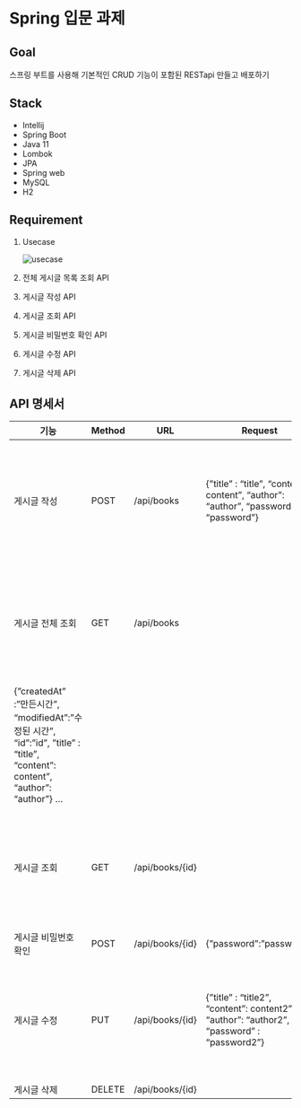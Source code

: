 
# Spring 입문 과제

## Goal

스프링 부트를 사용해 기본적인 CRUD 기능이 포함된 RESTapi 만들고 배포하기

## Stack

- Intellij
- Spring Boot
- Java 11
- Lombok
- JPA
- Spring web
- MySQL
- H2

## Requirement

1. Usecase
    
    ![usecase]([https://github.com/Serapple/Serapple.github.io/blob/main/docs/TIL/pic/2022-08-15/Usecase.png?raw=true](https://github.com/Serapple/Serapple.github.io/blob/main/docs/TIL/pic/2022-08-15/Usecase.png?raw=true))
    
2. 전체 게시글 목록 조회 API
3. 게시글 작성 API
4. 게시글 조회 API
5. 게시글 비밀번호 확인 API
6. 게시글 수정 API
7. 게시글 삭제 API

## API 명세서

| 기능 | Method | URL | Request | Return |
| --- | --- | --- | --- | --- |
| 게시글 작성 | POST | /api/books | {”title” : “title”, “content”: content”, “author”: “author”, “password” : “password”} | {”createdAt” :”만든시간”, “modifiedAt”:”수정된 시간”, “id”:”id”, ”title” : “title”, “content”: content”, “author”: “author”} |
| 게시글 전체 조회 | GET | /api/books |  | {”createdAt” :”만든시간”, “modifiedAt”:”수정된 시간”, “id”:”id”, ”title” : “title”, “content”: content”, “author”: “author”}
{”createdAt” :”만든시간”, “modifiedAt”:”수정된 시간”, “id”:”id”, ”title” : “title”, “content”: content”, “author”: “author”} … |
| 게시글 조회 | GET | /api/books/{id} |  | {”createdAt” :”만든시간”, “modifiedAt”:”수정된 시간”, “id”:”id”, ”title” : “title”, “content”: content”, “author”: “author”} |
| 게시글 비밀번호 확인 | POST | /api/books/{id} | {”password”:”password”} | true / false |
| 게시글 수정 | PUT | /api/books/{id} | {”title” : “title2”, “content”: content2”, “author”: “author2”, “password” : “password2”} | {”createdAt” :”만든시간”, “modifiedAt”:”수정된 시간”, “id”:”id”, ”title” : “title2”, “content”: content2”, “author”: “author2”} |
| 게시글 삭제 | DELETE | /api/books/{id} |  | {”id”:”id”} |

